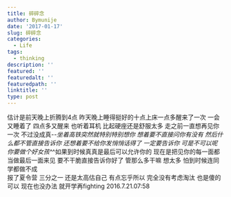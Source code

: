 ```yaml
---
title: 碎碎念
author: Bymunije
date: '2017-01-17'
slug: 碎碎念
categories:
  - Life
tags:
  - thinking
description: ''
featured: ''
featuredalt: ''
featuredpath: ''
linktitle: ''
type: post
---
```

 估计是前天晚上折腾到4点   昨天晚上睡得挺好的十点上床一点多醒来了一次  一会又睡着了  四点多又醒来   也听着耳机  比起硬座还是舒服太多  走之前一直想再见你一次   不过没成真-_-坐着高铁突然就特别特别想你  想着要不直接问你有没有  然后什么都不管直接告诉你  还想着要不给你发悄悄话得了  一定要告诉你   可是不可以呢  你要做个好女孩^_^如果到时候真真是最后可以允许你的   现在是把见你的每一面都当做最后一面来见  要不干脆直接告诉你好了  管那么多干嘛  想太多  怕到时候连同学都做不成   
     报了夏令营  三分之一  还是太高估自己   有点忘乎所以  完全没有考虑淘汰  也是傻的可以  现在也没办法  就开学再fighting
2016.7.21.07:58